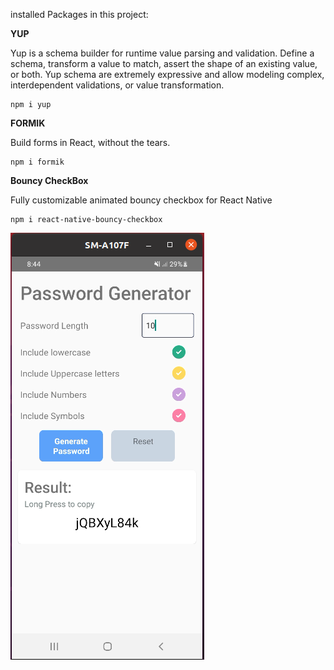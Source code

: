 installed Packages in this project:

**YUP**
<p>Yup is a schema builder for runtime value parsing and validation. Define a schema, transform a value to match, assert the shape of an existing value, or both. Yup schema are extremely expressive and allow modeling complex, interdependent validations, or value transformation.</p>

```
npm i yup

```

**FORMIK**
<p>Build forms in React, without the tears.</p>

```
npm i formik
```
**Bouncy CheckBox**

<p>Fully customizable animated bouncy checkbox for React Native</p>

```
npm i react-native-bouncy-checkbox

```
![PasswordGenerator](https://raw.githubusercontent.com/josephjosedev/React_Native/main/Projects/password_Generator/op/pwdgn.png)
